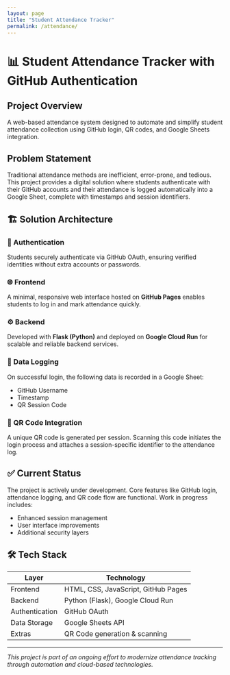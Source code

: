 ```yaml
---
layout: page
title: "Student Attendance Tracker"
permalink: /attendance/
---
```


# 📊 Student Attendance Tracker with GitHub Authentication

## Project Overview
A web-based attendance system designed to automate and simplify student attendance collection using GitHub login, QR codes, and Google Sheets integration.

## Problem Statement
Traditional attendance methods are inefficient, error-prone, and tedious. This project provides a digital solution where students authenticate with their GitHub accounts and their attendance is logged automatically into a Google Sheet, complete with timestamps and session identifiers.

## 🏗️ Solution Architecture

### 🔐 Authentication
Students securely authenticate via GitHub OAuth, ensuring verified identities without extra accounts or passwords.

### 🌐 Frontend
A minimal, responsive web interface hosted on **GitHub Pages** enables students to log in and mark attendance quickly.

### ⚙️ Backend
Developed with **Flask (Python)** and deployed on **Google Cloud Run** for scalable and reliable backend services.

### 📄 Data Logging
On successful login, the following data is recorded in a Google Sheet:
- GitHub Username
- Timestamp
- QR Session Code

### 🔲 QR Code Integration
A unique QR code is generated per session. Scanning this code initiates the login process and attaches a session-specific identifier to the attendance log.

## ✅ Current Status
The project is actively under development. Core features like GitHub login, attendance logging, and QR code flow are functional. Work in progress includes:
- Enhanced session management
- User interface improvements
- Additional security layers

## 🛠️ Tech Stack

| Layer        | Technology                                   |
|--------------|----------------------------------------------|
| Frontend     | HTML, CSS, JavaScript, GitHub Pages          |
| Backend      | Python (Flask), Google Cloud Run             |
| Authentication | GitHub OAuth                              |
| Data Storage | Google Sheets API                           |
| Extras       | QR Code generation & scanning               |

---

_This project is part of an ongoing effort to modernize attendance tracking through automation and cloud-based technologies._

